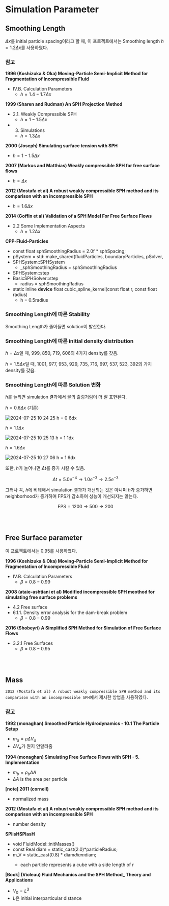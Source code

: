 # Simulation Parameter

## Smoothing Length
$\Delta x$를 initial particle spacing이라고 할 때, 이 프로젝트에서는 Smoothing length $h=1.2\Delta x$를 사용하였다.

### 참고
**1996 (Koshizuka & Oka) Moving-Particle Semi-Implicit Method for Fragmentation of Incompressible Fluid**
* IV.B. Calculation Parameters
  * $h = 1.4 - 1.7 \Delta x$

**1999 (Sharen and Rudman) An SPH Projection Method**
* 2.1. Weakly Compressible SPH
  * $h = 1 - 1.5 \Delta x$
* 3. Simulations
  * $h=1.3 \Delta x$

**2000 (Joseph) Simulating surface tension with SPH**
* $h = 1 - 1.5 \Delta x$

**2007 (Markus and Matthias) Weakly compressible SPH for free surface flows**
* $h = \Delta x$

**2012 (Mostafa et al) A robust weakly compressible SPH method and its comparison with an incompressible SPH**
* $h = 1.6 \Delta x$

**2014 (Goffin et al) Validation of a SPH Model For Free Surface Flows**
* 2.2 Some Implementation Aspects
  * $h = 1.2\Delta x$

**CPP-Fluid-Particles**
* const float sphSmoothingRadius = 2.0f * sphSpacing;
* pSystem = std::make_shared<SPHSystem>(fluidParticles, boundaryParticles, pSolver,
* SPHSystem::SPHSystem
  * _sphSmoothingRadius = sphSmoothingRadius
* SPHSystem::step
* BasicSPHSolver::step
  * radius = sphSmoothingRadius
* static inline __device__ float cubic_spline_kernel(const float r, const float radius)
  * h = 0.5radius

### Smoothing Length에 따른 Stability
Smoothing Length가 줄어들면 solution이 발산한다.

### Smoothing Length에 따른 initial density distribution
$h = \Delta x$일 때, 999, 850, 719, 606의 4가지 density를 갖음.

$h = 1.5\Delta x$일 때, 1001, 977, 953, 929, 735, 716, 697, 537, 523, 392의 가지 density를 갖음.

### Smoothing Length에 따른 Solution 변화

$h$를 늘리면 simulation 결과에서 물의 출렁거림이 더 잘 표현된다.

$h = 0.6 \Delta x$ (기존)

![2024-07-25 10 24 25 h = 0 6dx](https://github.com/user-attachments/assets/5889c001-046b-4d3e-b2f6-08187a51577e)


$h = 1.1 \Delta x$

![2024-07-25 10 25 13 h = 1 1dx](https://github.com/user-attachments/assets/cc9b8d92-63d6-41ca-8e91-c826281950bb)


$h = 1.6 \Delta x$

![2024-07-25 10 27 06 h = 1 6dx](https://github.com/user-attachments/assets/018aabf2-cf99-48fc-af4b-e70d1c7adce8)

또한, $h$가 늘어나면 $\Delta t$를 증가 시킬 수 있음. 

$$ \Delta t = 5.0e^{-4} \rightarrow 1.0e^{-3} \rightarrow 2.5e^{-3}$$

그러나 꼭, $h$에 비례해서 simulation 결과가 개선되는 것은 아니며 $h$가 증가하면 neighborhood가 증가하여 FPS가 감소하여 성능이 개선되지는 않는다.

$$\text{FPS} = 1200 \rightarrow 500 \rightarrow 200$$

<br><br>

## Free Surface parameter
이 프로젝트에서는 0.95를 사용하였다.

**1996 (Koshizuka & Oka) Moving-Particle Semi-Implicit Method for Fragmentation of Incompressible Fluid**
* IV.B. Calculation Parameters
  * $\beta = 0.8 - 0.99$

**2008 (ataie-ashtiani et al) Modified incompressible SPH meothod for simulating free surface problems**
* 4.2 Free surface
* 6.1.1. Density error analysis for the dam-break problem
  * $\beta = 0.8 - 0.99$

**2016 (Shobeyri) A Simplified SPH Method for Simulation of Free Surface Flows**
* 3.2.1 Free Surfaces
  * $\beta = 0.8 - 0.95$

<br><br>

## Mass
`2012 (Mostafa et al) A robust weakly compressible SPH method and its comparison with an incompressible SPH`에서 제시한 방법을 사용하였다.

### 참고
**1992 (monaghan) Smoothed Particle Hydrodynamics - 10.1 The Particle Setup**
* $m_a = \rho \Delta V_a$
* $\Delta V_a$가 뭔지 안알려줌

**1994 (monaghan) Simulating Free Surface Flows with SPH - 5. Implementation**
* $m_b = \rho_b \Delta A$
* $\Delta A$ is the area per particle

**[note] 2011 (cornell)**  
* normalized mass

**2012 (Mostafa et al) A robust weakly compressible SPH method and its comparison with an incompressible SPH**
* number density

**SPlisHSPlasH**
* void FluidModel::initMasses()
* const Real diam = static_cast<Real>(2.0)*particleRadius;
* m_V = static_cast<Real>(0.8) * diam*diam*diam;
  * each particle represents a cube with a side length of r

**[Book] (Violeau) Fluid Mechanics and the SPH Method_ Theory and Applications**
* $V_0 = L^3$
* $L$은 initial interparticular distance
